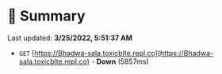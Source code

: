 # 📖 Summary
Last updated: **3/25/2022, 5:51:37 AM**

- `GET` [https://Bhadwa-sala.toxicblte.repl.co](https://Bhadwa-sala.toxicblte.repl.co) - **Down** (5857ms)

